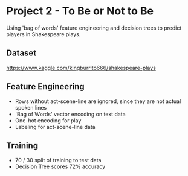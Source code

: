 # Project 2 - To Be or Not to Be

Using 'bag of words' feature engineering and decision trees to predict players in Shakespeare plays.

## Dataset

https://www.kaggle.com/kingburrito666/shakespeare-plays

## Feature Engineering

* Rows without act-scene-line are ignored, since they are not actual spoken lines
* 'Bag of Words' vector encoding on text data
* One-hot encoding for play
* Labeling for act-scene-line data

## Training

* 70 / 30 split of training to test data
* Decision Tree scores 72% accuracy